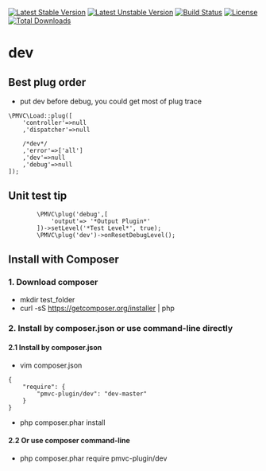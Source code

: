 [![Latest Stable Version](https://poser.pugx.org/pmvc-plugin/dev/v/stable)](https://packagist.org/packages/pmvc-plugin/dev) 
[![Latest Unstable Version](https://poser.pugx.org/pmvc-plugin/dev/v/unstable)](https://packagist.org/packages/pmvc-plugin/dev) 
[![Build Status](https://travis-ci.org/pmvc-plugin/dev.svg?branch=master)](https://travis-ci.org/pmvc-plugin/dev)
[![License](https://poser.pugx.org/pmvc-plugin/dev/license)](https://packagist.org/packages/pmvc-plugin/dev)
[![Total Downloads](https://poser.pugx.org/pmvc-plugin/dev/downloads)](https://packagist.org/packages/pmvc-plugin/dev) 

dev
===============

## Best plug order
   * put dev before debug, you could get most of plug trace
```
\PMVC\Load::plug([
    'controller'=>null
    ,'dispatcher'=>null

    /*dev*/
    ,'error'=>['all']
    ,'dev'=>null
    ,'debug'=>null
]);
```

## Unit test tip
```
        \PMVC\plug('debug',[
            'output'=> '*Output Plugin*'
        ])->setLevel('*Test Level*', true);
        \PMVC\plug('dev')->onResetDebugLevel();
```

## Install with Composer
### 1. Download composer
   * mkdir test_folder
   * curl -sS https://getcomposer.org/installer | php

### 2. Install by composer.json or use command-line directly
#### 2.1 Install by composer.json
   * vim composer.json
```
{
    "require": {
        "pmvc-plugin/dev": "dev-master"
    }
}
```
   * php composer.phar install

#### 2.2 Or use composer command-line
   * php composer.phar require pmvc-plugin/dev

